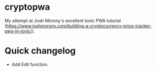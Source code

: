 # cryptopwa
My attempt at Josh Morony's excellent Ionic PWA tutorial (https://www.joshmorony.com/building-a-cryptocurrency-price-tracker-pwa-in-ionic/).

# Quick changelog

- Add Edit function.
